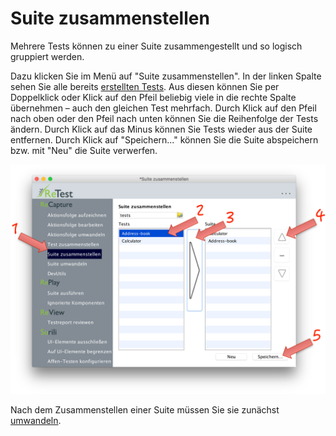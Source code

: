Suite zusammenstellen
=====================

Mehrere Tests können zu einer Suite zusammengestellt und so logisch gruppiert werden.

Dazu klicken Sie im Menü auf "Suite zusammenstellen".
In der linken Spalte sehen Sie alle bereits [erstellten Tests](test-zusammenstellen.html).
Aus diesen können Sie per Doppelklick oder Klick auf den Pfeil beliebig viele in die rechte Spalte übernehmen – auch den gleichen Test mehrfach.
Durch Klick auf den Pfeil nach oben oder den Pfeil nach unten können Sie die Reihenfolge der Tests ändern.
Durch Klick auf das Minus können Sie Tests wieder aus der Suite entfernen.
Durch Klick auf "Speichern..." können Sie die Suite abspeichern bzw. mit "Neu" die Suite verwerfen.

![GUI Screenshot Suite Zusammenstellen](suite-zusammenstellen-1.png)

Nach dem Zusammenstellen einer Suite müssen Sie sie zunächst [umwandeln](suite-umwandeln.html). 
